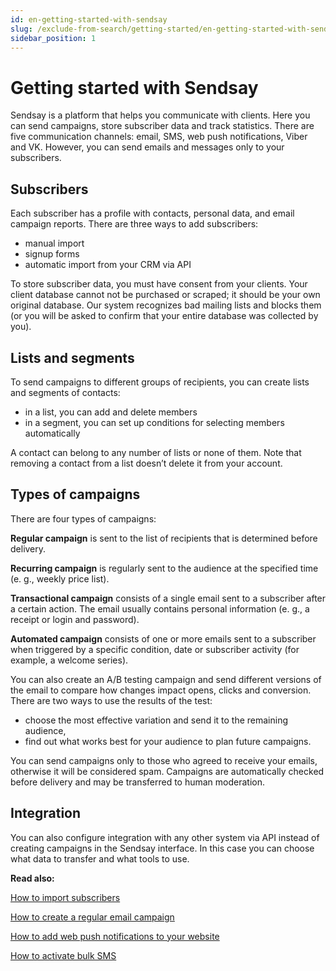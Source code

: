 ```yaml
---
id: en-getting-started-with-sendsay
slug: /exclude-from-search/getting-started/en-getting-started-with-sendsay
sidebar_position: 1
---
```


# Getting started with Sendsay

Sendsay is a platform that helps you communicate with clients. Here you can send campaigns, store subscriber data and track statistics. There are five communication channels: email, SMS, web push notifications, Viber and VK. However, you can send emails and messages only to your subscribers.

## Subscribers

Each subscriber has a profile with contacts, personal data, and email campaign reports. There are three ways to add subscribers:

- manual import
- signup forms
- automatic import from your CRM via API

To store subscriber data, you must have consent from your clients. Your client database cannot not be purchased or scraped; it should be your own original database. Our system recognizes bad mailing lists and blocks them (or you will be asked to confirm that your entire database was collected by you).

## Lists and segments

To send campaigns to different groups of recipients, you can create lists and segments of contacts:

- in a list, you can add and delete members
- in a segment, you can set up conditions for selecting members automatically

A contact can belong to any number of lists or none of them. Note that removing a contact from a list doesn’t delete it from your account.

## Types of campaigns

There are four types of campaigns:

**Regular campaign** is sent to the list of recipients that is determined before delivery.

**Recurring campaign** is regularly sent to the audience at the specified time (e. g., weekly price list).

**Transactional campaign** consists of a single email sent to a subscriber after a certain action. The email usually contains personal information (e. g., a receipt or login and password).

**Automated campaign** consists of one or more emails sent to a subscriber when triggered by a specific condition, date or subscriber activity (for example, a welcome series).

You can also create an A/B testing campaign and send different versions of the email to compare how changes impact opens, clicks and conversion. There are two ways to use the results of the test:

- choose the most effective variation and send it to the remaining audience,
- find out what works best for your audience to plan future campaigns.

You can send campaigns only to those who agreed to receive your emails, otherwise it will be considered spam. Campaigns are automatically checked before delivery and may be transferred to human moderation.

## Integration

You can also сonfigure integration with any other system via API instead of creating campaigns in the Sendsay interface. In this case you can choose what data to transfer and what tools to use.

**Read also:**

[How to import subscribers](https://docs.sendsay.ru/en/subscribers/import-and-export/how-to-import-subscribers) <br/>

[How to create a regular email campaign](https://docs.sendsay.ru/en/email-campaigns/create-your-campaign/how-to-send-email-campaign)<br/>

[How to add web push notifications to your website](https://docs.sendsay.ru/en/other-channels/web-push/how-to-connect-web-push)<br/>

[How to activate bulk SMS](https://docs.sendsay.ru/en/other-channels/sms/how-to-connect-sms)
